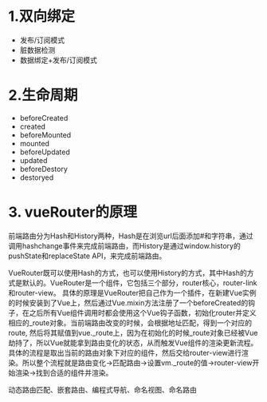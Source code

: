 # 1.双向绑定
* 发布/订阅模式
* 脏数据检测
* 数据绑定+发布/订阅模式

# 2.生命周期
* beforeCreated
* created
* beforeMounted
* mounted
* beforeUpdated
* updated
* beforeDestory
* destoryed

# 3. vueRouter的原理
前端路由分为Hash和History两种，Hash是在浏览url后面添加#和字符串，通过调用hashchange事件来完成前端路由，而History是通过window.history的pushState和replaceState API，来完成前端路由。

VueRouter既可以使用Hash的方式，也可以使用History的方式，其中Hash的方式是默认的。VueRouter是一个组件，它包括三个部分，router核心，router-link和router-view。
具体的原理是VueRouter把自己作为一个插件，在新建Vue实例的时候安装到了Vue上，然后通过Vue.mixin方法注册了一个beforeCreated的钩子，在之后所有Vue组件调用时都会使用这个Vue钩子函数，初始化router并定义相应的_route对象。当前端路由改变的时候，会根据地址匹配，得到一个对应的route, 然后将其赋值到vue._route上，因为在初始化的时候_route对象已经被Vue劫持了，所以Vue就能拿到路由变化的状态，从而触发Vue组件的渲染更新流程。具体的流程是取出当前的路由对象下对应的组件，然后交给router-view进行渲染。所以整个流程就是路由变化->匹配路由->设置vm._route的值->router-view开始渲染->找到合适的组件并渲染。

动态路由匹配、嵌套路由、编程式导航、命名视图、命名路由

